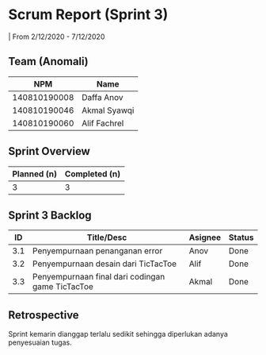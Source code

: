 # Scrum Report (Sprint 3)
| From 2/12/2020 - 7/12/2020

## Team (Anomali)
| NPM           | Name        |
| ------------- |-------------|
| 140810190008  | Daffa Anov  |
| 140810190046  | Akmal Syawqi|
| 140810190060  | Alif Fachrel|

## Sprint Overview
| Planned (n)   | Completed (n) |
| ------------- |-------------- |
| 3             | 3             |

## Sprint 3 Backlog

| ID  | Title/Desc | Asignee | Status |
| --- | ---------- | ------- | ------ |
| 3.1 | Penyempurnaan penanganan error |Anov | Done |
| 3.2 | Penyempurnaan desain dari TicTacToe | Alif | Done |
| 3.3 | Penyempurnaan final dari codingan game TicTacToe | Akmal | Done |

## Retrospective 

Sprint kemarin dianggap terlalu sedikit sehingga diperlukan adanya penyesuaian tugas.


